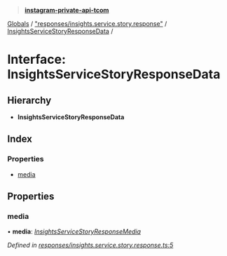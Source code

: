 > **[instagram-private-api-tcom](../README.md)**

[Globals](../README.md) / ["responses/insights.service.story.response"](../modules/_responses_insights_service_story_response_.md) / [InsightsServiceStoryResponseData](_responses_insights_service_story_response_.insightsservicestoryresponsedata.md) /

# Interface: InsightsServiceStoryResponseData

## Hierarchy

* **InsightsServiceStoryResponseData**

## Index

### Properties

* [media](_responses_insights_service_story_response_.insightsservicestoryresponsedata.md#media)

## Properties

###  media

• **media**: *[InsightsServiceStoryResponseMedia](_responses_insights_service_story_response_.insightsservicestoryresponsemedia.md)*

*Defined in [responses/insights.service.story.response.ts:5](https://github.com/cuonglnhust/instagram-private-api-tcom/blob/3e16058/src/responses/insights.service.story.response.ts#L5)*